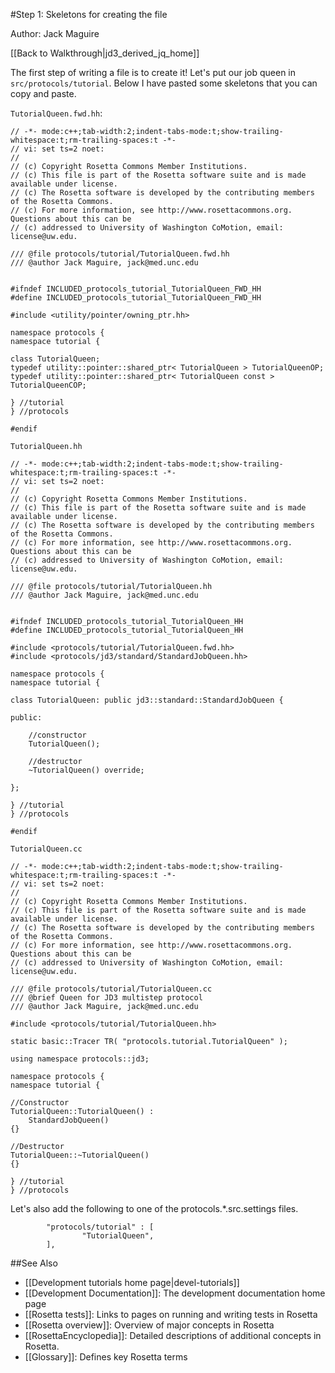 #Step 1: Skeletons for creating the file

Author: Jack Maguire

[[Back to Walkthrough|jd3_derived_jq_home]]

The first step of writing a file is to create it!
Let's put our job queen in `src/protocols/tutorial`.
Below I have pasted some skeletons that you can copy and paste.

`TutorialQueen.fwd.hh`:

```
// -*- mode:c++;tab-width:2;indent-tabs-mode:t;show-trailing-whitespace:t;rm-trailing-spaces:t -*-
// vi: set ts=2 noet:
//
// (c) Copyright Rosetta Commons Member Institutions.
// (c) This file is part of the Rosetta software suite and is made available under license.
// (c) The Rosetta software is developed by the contributing members of the Rosetta Commons.
// (c) For more information, see http://www.rosettacommons.org. Questions about this can be
// (c) addressed to University of Washington CoMotion, email: license@uw.edu.

/// @file protocols/tutorial/TutorialQueen.fwd.hh
/// @author Jack Maguire, jack@med.unc.edu


#ifndef INCLUDED_protocols_tutorial_TutorialQueen_FWD_HH
#define INCLUDED_protocols_tutorial_TutorialQueen_FWD_HH

#include <utility/pointer/owning_ptr.hh>

namespace protocols {
namespace tutorial {

class TutorialQueen;
typedef utility::pointer::shared_ptr< TutorialQueen > TutorialQueenOP;
typedef utility::pointer::shared_ptr< TutorialQueen const > TutorialQueenCOP;

} //tutorial
} //protocols

#endif
```

`TutorialQueen.hh`

```
// -*- mode:c++;tab-width:2;indent-tabs-mode:t;show-trailing-whitespace:t;rm-trailing-spaces:t -*-
// vi: set ts=2 noet:
//
// (c) Copyright Rosetta Commons Member Institutions.
// (c) This file is part of the Rosetta software suite and is made available under license.
// (c) The Rosetta software is developed by the contributing members of the Rosetta Commons.
// (c) For more information, see http://www.rosettacommons.org. Questions about this can be
// (c) addressed to University of Washington CoMotion, email: license@uw.edu.

/// @file protocols/tutorial/TutorialQueen.hh
/// @author Jack Maguire, jack@med.unc.edu


#ifndef INCLUDED_protocols_tutorial_TutorialQueen_HH
#define INCLUDED_protocols_tutorial_TutorialQueen_HH

#include <protocols/tutorial/TutorialQueen.fwd.hh>
#include <protocols/jd3/standard/StandardJobQueen.hh>

namespace protocols {
namespace tutorial {

class TutorialQueen: public jd3::standard::StandardJobQueen {

public:

	//constructor
	TutorialQueen();

	//destructor
	~TutorialQueen() override;

};

} //tutorial
} //protocols

#endif
```

`TutorialQueen.cc`

```
// -*- mode:c++;tab-width:2;indent-tabs-mode:t;show-trailing-whitespace:t;rm-trailing-spaces:t -*-
// vi: set ts=2 noet:
//
// (c) Copyright Rosetta Commons Member Institutions.
// (c) This file is part of the Rosetta software suite and is made available under license.
// (c) The Rosetta software is developed by the contributing members of the Rosetta Commons.
// (c) For more information, see http://www.rosettacommons.org. Questions about this can be
// (c) addressed to University of Washington CoMotion, email: license@uw.edu.

/// @file protocols/tutorial/TutorialQueen.cc
/// @brief Queen for JD3 multistep protocol
/// @author Jack Maguire, jack@med.unc.edu

#include <protocols/tutorial/TutorialQueen.hh>

static basic::Tracer TR( "protocols.tutorial.TutorialQueen" );

using namespace protocols::jd3;

namespace protocols {
namespace tutorial {

//Constructor
TutorialQueen::TutorialQueen() :
    StandardJobQueen()
{}

//Destructor
TutorialQueen::~TutorialQueen()
{}

} //tutorial
} //protocols
```

Let's also add the following to one of the protocols.*.src.settings files.

```
        "protocols/tutorial" : [
                "TutorialQueen",
        ],
```
##See Also

* [[Development tutorials home page|devel-tutorials]]
* [[Development Documentation]]: The development documentation home page
* [[Rosetta tests]]: Links to pages on running and writing tests in Rosetta
* [[Rosetta overview]]: Overview of major concepts in Rosetta
* [[RosettaEncyclopedia]]: Detailed descriptions of additional concepts in Rosetta.
* [[Glossary]]: Defines key Rosetta terms